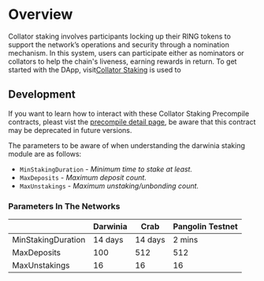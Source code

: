 # Overview
Collator staking involves participants locking up their RING tokens to support the network’s operations and security through a nomination mechanism. In this system, users can participate either as nominators or collators to help the chain's liveness, earning rewards in return. To get started with the DApp, visit[Collator Staking](https://collator-staking.darwinia.network/) is used to 


## Development

If you want to learn how to interact with these Collator Staking Precompile contracts, pleast vist the [precompile detail page](./ethereum-compatibility/precompiles/staking.md), be aware that this contract may be deprecated in future versions.

The parameters to be aware of when understanding the darwinia staking module are as follows:

- `MinStakingDuration` - *Minimum time to stake at least.*
- `MaxDeposits` - *Maximum deposit count.*
- `MaxUnstakings` - *Maximum unstaking/unbonding count.*

### **Parameters In The Networks**

|  | Darwinia | Crab | Pangolin Testnet |
| --- | --- | --- | --- |
| MinStakingDuration | 14 days | 14 days | 2 mins |
| MaxDeposits | 100 | 512 | 512 |
| MaxUnstakings | 16 | 16 | 16 |